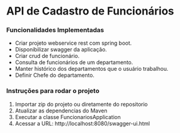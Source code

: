 # API de Cadastro de Funcionários

### Funcionalidades Implementadas

* Criar projeto webservice rest com spring boot.
* Disponibilizar swagger da aplicação.
* Criar crud de funcionário.
* Consulta de funcionários de um departamento.
* Manter histórico dos departamentos que o usuário trabalhou.
* Definir Chefe do departamento.

### Instruções para rodar o projeto

1. Importar zip do projeto ou diretamente do repositorio 
2. Atualizar as dependencias do Maven
3. Executar a classe FuncionariosApplication
4. Acessar a URL: http://localhost:8080/swagger-ui.html
